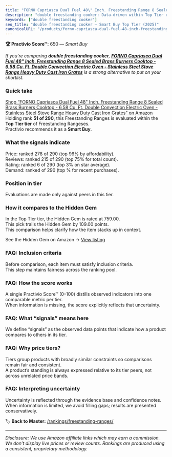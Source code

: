 ```yaml
---
title: "FORNO Capriasca Dual Fuel 48\" Inch. Freestanding Range 8 Sealed Brass Burners Cooktop - 6.58 Cu. Ft. Double Convection Electric Oven - Stainless Steel Stove Range Heavy Duty Cast Iron Grates"
description: "double freestanding cooker: Data-driven within Top Tier ranking using the Practivio Score™. Positioned by quality, value, demand, findability, momentum."
keywords: ["double freestanding cooker"]
seo_title: "double freestanding cooker — Smart Buy Top Tier (2025)"
canonicalURL: "/products/forno-capriasca-dual-fuel-48-inch-freestanding-range-8-sealed-brass-burners-cooktop-658-cu-ft-double-convection-electric-oven-stainless-steel-stove-range-heavy-duty-cast-iron-grates-B08GH9PLJK/"
---
```


**🏆 Practivio Score™:** 650 — _Smart Buy_


*If you're comparing **double freestanding cooker**, **[FORNO Capriasca Dual Fuel 48" Inch. Freestanding Range 8 Sealed Brass Burners Cooktop - 6.58 Cu. Ft. Double Convection Electric Oven - Stainless Steel Stove Range Heavy Duty Cast Iron Grates](https://www.amazon.com/dp/B08GH9PLJK?tag=practivio-20)** is a strong alternative to put on your shortlist.*
### Quick take
[Shop “FORNO Capriasca Dual Fuel 48" Inch. Freestanding Range 8 Sealed Brass Burners Cooktop - 6.58 Cu. Ft. Double Convection Electric Oven - Stainless Steel Stove Range Heavy Duty Cast Iron Grates” on Amazon](https://www.amazon.com/dp/B08GH9PLJK?tag=practivio-20)
Holding rank **51 of 290**, this Freestanding Ranges is evaluated within the **Top Tier tier** of Freestanding Rangeses.  
Practivio recommends it as a **Smart Buy**.

### What the signals indicate
Price: ranked 278 of 290 (top 96% by affordability).  
Reviews: ranked 215 of 290 (top 75% for total count).  
Rating: ranked 6 of 290 (top 3% on star average).  
Demand: ranked  of 290 (top % for recent purchases).

### Position in tier
Evaluations are made only against peers in this tier.

### How it compares to the Hidden Gem
In the Top Tier tier, the Hidden Gem is rated at 759.00.  
This pick trails the Hidden Gem by 109.00 points.  
This comparison helps clarify how the item stacks up in context.  

See the Hidden Gem on Amazon → [View listing](https://www.amazon.com/dp/B07MYBQKDX?tag=practivio-20)

### FAQ: Inclusion criteria
Before comparison, each item must satisfy inclusion criteria.  
This step maintains fairness across the ranking pool.

### FAQ: How the score works
A single Practivio Score™ (0–100) distills observed indicators into one comparable metric per tier.  
When information is missing, the score explicitly reflects that uncertainty.

### FAQ: What “signals” means here
We define “signals” as the observed data points that indicate how a product compares to others in its tier.

### FAQ: Why price tiers?
Tiers group products with broadly similar constraints so comparisons remain fair and consistent.  
A product’s standing is always expressed relative to its tier peers, not across unrelated price bands.

### FAQ: Interpreting uncertainty
Uncertainty is reflected through the evidence base and confidence notes.  
When information is limited, we avoid filling gaps; results are presented conservatively.


🏷️ **Back to Master:** [/rankings/freestanding-ranges/](/rankings/freestanding-ranges/)

---
_Disclosure: We use Amazon affiliate links which may earn a commission. We don’t display live prices or review counts. Rankings are produced using a consistent, proprietary methodology._
